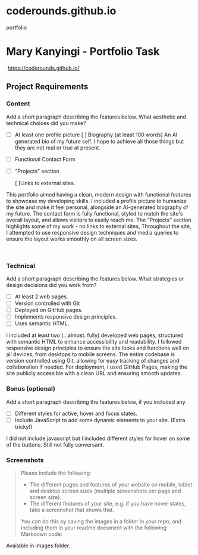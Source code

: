 # coderounds.github.io
portfolio
#  Mary Kanyingi - Portfolio Task
​
https://coderounds.github.io/
​
## Project Requirements

### Content
 Add a short paragraph describing the features below. What aesthetic and technical choices did you make? 
- [ ] At least one profile picture
[ ] Biography (at least 100 words)
An AI generated bio of my future self. I hope to achieve all those things but they are not real or true at present.
- [ ] Functional Contact Form

- [ ] "Projects" section

  [ ]Links to external sites.

 This portfolio aimed having a clean, modern design with functional features to showcase my developing skills. I included a profile picture to humanize the site and make it feel personal, alongside an AI-generated biography of my future. The contact form is fully functional, styled to match the site's overall layout, and allows visitors to easily reach me. The “Projects” section highlights some of my work - no links to external sites, Throughout the site, I attempted to use responsive design techniques and media queries to ensure the layout works smoothly on all screen sizes.

​
### Technical
 Add a short paragraph describing the features below. What strategies or design decisions did you work from? 
- [ ] At least 2 web pages.
- [ ] Version controlled with Git
- [ ] Deployed on GitHub pages.
- [ ] Implements responsive design principles.
- [ ] Uses semantic HTML.

I included at least two (…almost. fully) developed web pages, structured with semantic HTML to enhance accessibility and readability. I followed responsive design principles to ensure the site looks and functions well on all devices, from desktops to mobile screens. The entire codebase is version controlled using Git, allowing for easy tracking of changes and collaboration if needed. For deployment, I used GitHub Pages, making the site publicly accessible with a clean URL and ensuring smooth updates. 

### Bonus (optional)
 Add a short paragraph describing the features below, if you included any. 
- [ ] Different styles for active, hover and focus states.
- [ ] Include JavaScript to add some dynamic elements to your site. (Extra tricky!)

​I did not include javascript but I included different styles for hover on some of the buttons. Still not fully conversant.

### Screenshots
> Please include the following:
> - The different pages and features of your website on mobile, tablet and desktop screen sizes (multiple screenshots per page and screen size).
> - The different features of your site, e.g. if you have hover states, take a screenshot that shows that.  
> 
> You can do this by saving the images in a folder in your repo, and including them in your readme document with the following Markdown code: 

Available in images folder.

